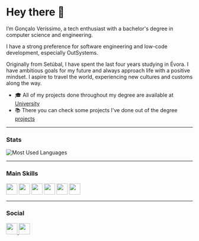 # Hey there 👋

I’m Gonçalo Veríssimo, a tech enthusiast with a bachelor's degree in computer science and engineering.

I have a strong preference for software engineering and low-code development, especially OutSystems.

Originally from Setúbal, I have spent the last four years studying in Évora.
I have ambitious goals for my future and always approach life with a positive mindset. I aspire to travel the world, experiencing new cultures and customs along the way.

- 🎓 All of my projects done throughout my degree are available at [University](/University)
- 📚 There you can check some projects I've done out of the degree [projects](/projects)


---


### Stats

![Most Used Languages](https://github-readme-stats.vercel.app/api/top-langs/?username=goncalofverissimo&layout=compact&theme=omni)


---


### Main Skills

<img src="https://img.shields.io/badge/Outsystems-?style=flat&logo=outsystems" height="30"> 
<img src="https://img.shields.io/badge/-JS-F7DF1E?style=flat&logo=javascript&logoColor=black" height="30">
<img src="https://img.shields.io/badge/-HTML5-E34F26?style=flat&logo=html5&logoColor=white" height="30">
<img src="https://img.shields.io/badge/-CSS3-1572B6?style=flat&logo=css3&logoColor=white" height="30">
<img src="https://img.shields.io/badge/-PostgreSQL-336791?style=flat&logo=postgresql&logoColor=white" height="30">
<img src="https://img.shields.io/badge/-Java-ED8B00?style=flat&logo=java&logoColor=white" height="30">


---


### Social

<a href="https://www.linkedin.com/in/goncaloverissimopt/">
  <img src="https://simpleicons.org/icons/linkedin.svg" height="30">
</a>
<a href="https://github.com/goncalofverissimo">
  <img src="https://simpleicons.org/icons/github.svg" height="30">
</a>
